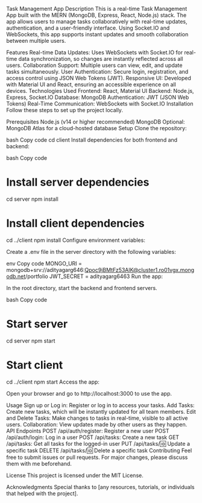 Task Management App
Description
This is a real-time Task Management App built with the MERN (MongoDB, Express, React, Node.js) stack. The app allows users to manage tasks collaboratively with real-time updates, authentication, and a user-friendly interface. Using Socket.IO and WebSockets, this app supports instant updates and smooth collaboration between multiple users.

Features
Real-time Data Updates: Uses WebSockets with Socket.IO for real-time data synchronization, so changes are instantly reflected across all users.
Collaboration Support: Multiple users can view, edit, and update tasks simultaneously.
User Authentication: Secure login, registration, and access control using JSON Web Tokens (JWT).
Responsive UI: Developed with Material UI and React, ensuring an accessible experience on all devices.
Technologies Used
Frontend: React, Material UI
Backend: Node.js, Express, Socket.IO
Database: MongoDB
Authentication: JWT (JSON Web Tokens)
Real-Time Communication: WebSockets with Socket.IO
Installation
Follow these steps to set up the project locally.

Prerequisites
Node.js (v14 or higher recommended)
MongoDB
Optional: MongoDB Atlas for a cloud-hosted database
Setup
Clone the repository:

bash
Copy code
cd client
Install dependencies for both frontend and backend:

bash
Copy code
# Install server dependencies
cd server
npm install

# Install client dependencies
cd ../client
npm install
Configure environment variables:

Create a .env file in the server directory with the following variables:

env
Copy code
MONGO_URI = mongodb+srv://adityagarg646:Qpoc9jBMtFz53AlK@cluster1.ro01vgx.mongodb.net/portfolio
JWT_SECRET = adityagarg6463
Run the app:

In the root directory, start the backend and frontend servers.

bash
Copy code
# Start server
cd server
npm start

# Start client
cd ../client
npm start
Access the app:

Open your browser and go to http://localhost:3000 to use the app.

Usage
Sign up or Log in: Register or log in to access your tasks.
Add Tasks: Create new tasks, which will be instantly updated for all team members.
Edit and Delete Tasks: Make changes to tasks in real-time, visible to all active users.
Collaboration: View updates made by other users as they happen.
API Endpoints
POST /api/auth/register: Register a new user
POST /api/auth/login: Log in a user
POST /api/tasks: Create a new task
GET /api/tasks: Get all tasks for the logged-in user
PUT /api/tasks/:id: Update a specific task
DELETE /api/tasks/:id: Delete a specific task
Contributing
Feel free to submit issues or pull requests. For major changes, please discuss them with me beforehand.

License
This project is licensed under the MIT License.

Acknowledgments
Special thanks to [any resources, tutorials, or individuals that helped with the project].

